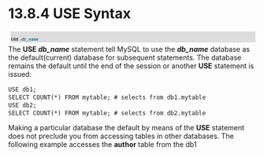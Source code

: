 # 13.8.4 USE Syntax

![](/assets/1505376160726.png)
The **USE _db\_name_** statement tell MySQL to use the _**db\_name**_ database as the default(current) database for subsequent statements. The database remains the default until the end of the session or another **USE** statement is issued:


```
USE db1;
SELECT COUNT(*) FROM mytable; # selects from db1.mytable
USE db2;
SELECT COUNT(*) FROM mytable; # selects from db2.mytable
```
Making a particular database the default by means of the **USE** statement does not preclude you from accessing tables in other databases. The following example accesses the **author** table from the db1


